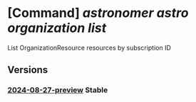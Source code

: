 # [Command] _astronomer astro organization list_

List OrganizationResource resources by subscription ID

## Versions

### [2024-08-27-preview](/Resources/mgmt-plane/L3N1YnNjcmlwdGlvbnMve30vcHJvdmlkZXJzL2FzdHJvbm9tZXIuYXN0cm8vb3JnYW5pemF0aW9ucw==/2024-08-27-preview.xml) **Stable**

<!-- mgmt-plane /subscriptions/{}/providers/astronomer.astro/organizations 2024-08-27-preview -->
<!-- mgmt-plane /subscriptions/{}/resourcegroups/{}/providers/astronomer.astro/organizations 2024-08-27-preview -->
